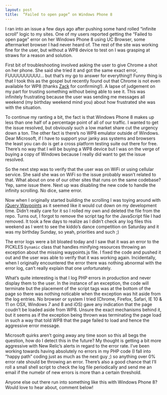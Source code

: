 ```yaml
---
layout: post
title:  “Failed to open page” on Windows Phone 8
---
```


I ran into an issue a few days ago after pushing some hand rolled “infinite scroll” logic to my sites. One of my users reported getting the “Failed to open page” error on her Windows Phone 8 using UC Browser, some aftermarket browser I had never heard of. The rest of the site was working fine for the user, but without a WP8 device to test on I was grasping at straws for a reason and solution.

First bit of troubleshooting involved asking the user to give Chrome a shot on her phone. She said she tried it and got the same exact error, FUUUUUUUUUU&hellip; but that’s my go to answer for everything!! Funny thing is that I took this as the gospel but recently found out that Chrome is not even available for WP8 (thanks [Zack](http://zunderscore.com) for confirming!). A lapse of judgement on my part for trusting something without being able to see it. This was infinitely frustrating because the user was sending me messages all weekend (my birthday weekend mind you) about how frustrated she was with the situation.

To continue my ranting a bit, the fact is that Windows Phone 8 makes up less than one half of a percentage point of all of our traffic. I wanted to get the issue resolved, but obviously such a low market share cut the urgency down a ton. The other fact is there’s no WP8 emulator outside of Windows. Dear Microsoft, if I have to support your janky ass systems and browsers the least you can do is get a cross platform testing suite out there for free. There’s no way that I will be buying a WP8 device but I was on the verge of buying a copy of Windows because I really did want to get the issue resolved.

So the next step was to verify that the user was on WiFi or using cellular service. She said she was on WiFi so the issue probably wasn’t related to that. What about on one of our other sites that runs on the same codebase? Yep, same issue there. Next up was disabling the new code to handle the infinity scrolling. No dice, same error.

Now when I originally started building the scrolling I was toying around with [jQuery Waypoints](https://github.com/imakewebthings/jquery-waypoints) as it seemed like it would cut down on my development time. Didn’t really care for it so I rolled my own and deleted the file from the repo. Turns out, I forgot to remove the script tag for the JavaScript file I had removed. It took a few days to realize as I didn’t check any log files this weekend as I went to see the kiddo’s dance competition on Saturday and it was my birthday Sunday, so yeah, priorities and such ;)

The error logs were a bit bloated today and I saw that it was an error to the PICKLES `Dynamic` class that handles minifying resources throwing an exception about the missing waypoints.js file. I fixed the code and pushed it out and the user was able to verify that it was working again. Incidentally, when I originally encountered the error there was nothing abnormal with the error log, can’t really explain that one unfortunately.

What’s quite interesting is that I log PHP errors in production and never display them to the user. In the instance of an exception, the code will terminate but the placement of the script tags was at the bottom of the page so there was nothing noticable when the exception was hit aside from the log entries. No browser or system I tried (Chrome, Firefox, Safari, IE 10 & 11 on OSX, Windows 7 and 8 and iOS) gave any indication that the page coudn’t be loaded aside from WP8. Unsure the exact mechanisms behind it, but it seems as if the exception being thrown was terminating the page load in such a way that told WP8 that the page failed to load and hence the aggressive error message.

Microsoft quirks aren’t going away any time soon so this all begs the question, how do I detect this in the future? My thought is getting a bit more aggressive with New Relic’s alerts in regard to the error rate. I’ve been working towards having absolutely no errors in my PHP code (I fall into “happy path” coding just as much as the next guy ;) so anything over 0% error rate should be throwing an error. There’s also a good chance that I’ll roll a small shell script to check the log file periodically and send me an email if the numebr of new errors is more than a certain threshold.

Anyone else out there run into something like this with Windows Phone 8? Would love to hear about, comment below!
